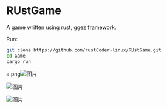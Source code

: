 # RUstGame
A game written using rust, ggez framework.

Run:
```bash
git clone https://github.com/rustCoder-linux/RUstGame.git
cd Game
cargo run
```

a.png![图片](https://user-images.githubusercontent.com/94203051/160309698-873be7e8-6d56-4368-ab36-b41ee2b5b8f2.png)

![图片](https://user-images.githubusercontent.com/94203051/160309753-bafbd14d-6c10-4e69-8b80-8dbb510aaed0.png)

![图片](https://user-images.githubusercontent.com/94203051/160309784-843759fe-a19e-4125-83fd-0f0953fbdd9a.png)

